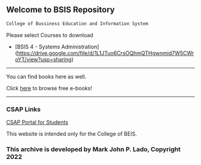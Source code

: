 ## Welcome to BSIS Repository
```markdown
College of Bussiness Education and Information System
```


Please select Courses to download

- [BSIS 4 - Systems Administration] (https://drive.google.com/file/d/1L1JTuo6CrsOQhmQTHgwnmid7W5CWroYT/view?usp=sharing) 


*******************************


You can find books here as well. 

Click [here](https://www.pdfdrive.com) to browse free e-books!


*******************************
### CSAP Links

[CSAP Portal for Students](https://portal.csap.edu.ph/aims/students)


This website is intended only for the College of BEIS.

### This archive is developed by Mark John P. Lado, Copyright 2022

